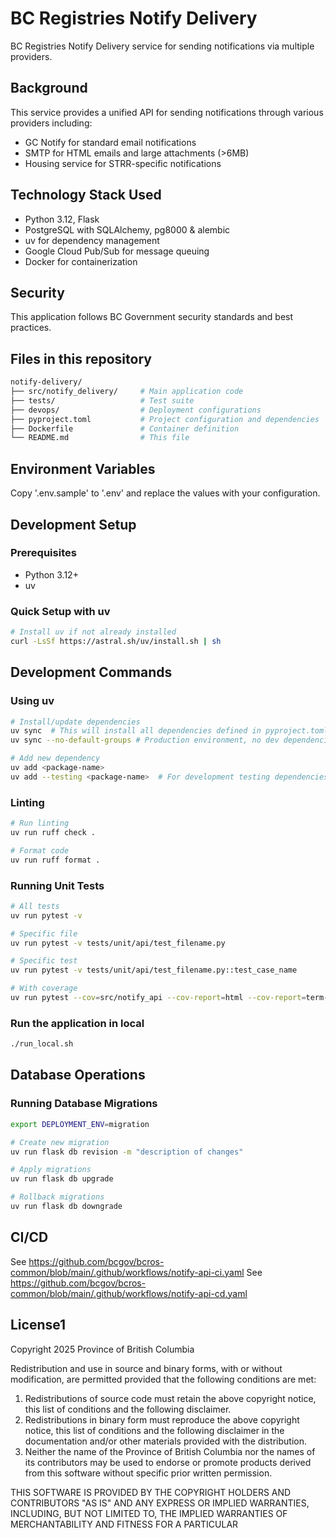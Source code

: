 # BC Registries Notify Delivery

BC Registries Notify Delivery service for sending notifications via multiple providers.

## Background

This service provides a unified API for sending notifications through various providers including:

- GC Notify for standard email notifications
- SMTP for HTML emails and large attachments (>6MB)
- Housing service for STRR-specific notifications

## Technology Stack Used

- Python 3.12, Flask
- PostgreSQL with SQLAlchemy, pg8000 & alembic
- uv for dependency management
- Google Cloud Pub/Sub for message queuing
- Docker for containerization

## Security

This application follows BC Government security standards and best practices.

## Files in this repository

```bash
notify-delivery/
├── src/notify_delivery/     # Main application code
├── tests/                   # Test suite
├── devops/                  # Deployment configurations
├── pyproject.toml           # Project configuration and dependencies
├── Dockerfile               # Container definition
└── README.md                # This file
```

## Environment Variables

Copy '.env.sample' to '.env' and replace the values with your configuration.

## Development Setup

### Prerequisites

- Python 3.12+
- uv

### Quick Setup with uv

```bash
# Install uv if not already installed
curl -LsSf https://astral.sh/uv/install.sh | sh
```

## Development Commands

### Using uv

```bash
# Install/update dependencies
uv sync  # This will install all dependencies defined in pyproject.toml
uv sync --no-default-groups # Production environment, no dev dependencies

# Add new dependency
uv add <package-name>
uv add --testing <package-name>  # For development testing dependencies

```

### Linting

```bash
# Run linting
uv run ruff check .

# Format code
uv run ruff format .

```

### Running Unit Tests

```bash
# All tests
uv run pytest -v

# Specific file
uv run pytest -v tests/unit/api/test_filename.py

# Specific test
uv run pytest -v tests/unit/api/test_filename.py::test_case_name

# With coverage
uv run pytest --cov=src/notify_api --cov-report=html --cov-report=term-missing
```

### Run the application in local

```bash
./run_local.sh
```

## Database Operations

### Running Database Migrations

```bash
export DEPLOYMENT_ENV=migration

# Create new migration
uv run flask db revision -m "description of changes"

# Apply migrations
uv run flask db upgrade

# Rollback migrations
uv run flask db downgrade
```

## CI/CD

See <https://github.com/bcgov/bcros-common/blob/main/.github/workflows/notify-api-ci.yaml>
See <https://github.com/bcgov/bcros-common/blob/main/.github/workflows/notify-api-cd.yaml>

## License1

Copyright 2025 Province of British Columbia

Redistribution and use in source and binary forms, with or without modification, are permitted provided that the following conditions are met:

1. Redistributions of source code must retain the above copyright notice, this list of conditions and the following disclaimer.
2. Redistributions in binary form must reproduce the above copyright notice, this list of conditions and the following disclaimer in the documentation and/or other materials provided with the distribution.
3. Neither the name of the Province of British Columbia nor the names of its contributors may be used to endorse or promote products derived from this software without specific prior written permission.

THIS SOFTWARE IS PROVIDED BY THE COPYRIGHT HOLDERS AND CONTRIBUTORS "AS IS" AND ANY EXPRESS OR IMPLIED WARRANTIES, INCLUDING, BUT NOT LIMITED TO, THE IMPLIED WARRANTIES OF MERCHANTABILITY AND FITNESS FOR A PARTICULAR
